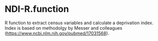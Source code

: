# NDI-R.function

R function to extract census variables and calculate a deprivation index.  Index is based on methodolgy by Messer and colleagues (https://www.ncbi.nlm.nih.gov/pubmed/17031568).
